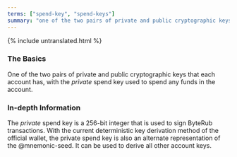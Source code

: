 ```yaml
---
terms: ["spend-key", "spend-keys"]
summary: "one of the two pairs of private and public cryptographic keys that each account has, with the *private* spend key used to spend any funds in the account"
---
```


{% include untranslated.html %}
### The Basics

One of the two pairs of private and public cryptographic keys that each account has, with the *private* spend key used to spend any funds in the account.

### In-depth Information

The *private* spend key is a 256-bit integer that is used to sign ByteRub transactions. With the current deterministic key derivation method of the official wallet, the private spend key is also an alternate representation of the @mnemonic-seed. It can be used to derive all other account keys.


